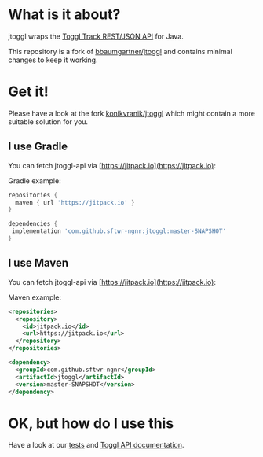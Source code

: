 <h1>What is it about?</h1>

jtoggl wraps the [Toggl Track REST/JSON API](https://github.com/toggl/toggl_api_docs) for Java. 

This repository is a fork of [bbaumgartner/jtoggl](https://github.com/bbaumgartner/jtoggl) and contains minimal changes to keep it working.


<h1>Get it!</h1>

Please have a look at the fork [konikvranik/jtoggl](https://github.com/konikvranik/jtoggl) which might contain a more suitable solution for you.


<h2>I use Gradle</h2>

You can fetch jtoggl-api via [https://jitpack.io](https://jitpack.io):

Gradle example:

```gradle
repositories {
  maven { url 'https://jitpack.io' }
}

dependencies {
 implementation 'com.github.sftwr-ngnr:jtoggl:master-SNAPSHOT'
}
```


<h2>I use Maven</h2>

You can fetch jtoggl-api via [https://jitpack.io](https://jitpack.io):

Maven example:

```xml
<repositories>
  <repository>
    <id>jitpack.io</id>
    <url>https://jitpack.io</url>
  </repository>
</repositories>

<dependency>
  <groupId>com.github.sftwr-ngnr</groupId>
  <artifactId>jtoggl</artifactId>
  <version>master-SNAPSHOT</version>
</dependency>
```

<h1>OK, but how do I use this</h1>

Have a look at our [tests](./jtoggl-api/src/test/java/ch/simas/jtoggl/) and [Toggl API documentation](https://github.com/toggl/toggl_api_docs). 

